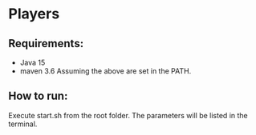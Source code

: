 # Players

## Requirements:
* Java 15
* maven  3.6
Assuming the above are set in the PATH.

## How to run:
Execute start.sh from the root folder. The parameters will be listed in the terminal.
